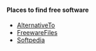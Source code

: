 
#### Places to find free software

* [AlternativeTo](http://alternativeto.net/)
* [FreewareFiles](http://www.freewarefiles.com/)
* [Softpedia](http://www.softpedia.com/)
